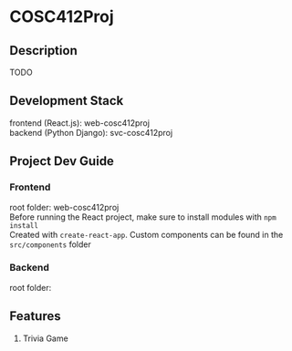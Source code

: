 # COSC412Proj
## Description
TODO

## Development Stack
frontend (React.js): web-cosc412proj   
backend (Python Django): svc-cosc412proj

## Project Dev Guide
### Frontend
root folder: web-cosc412proj  
Before running the React project, make sure to install modules with `npm install`     
Created with `create-react-app`. Custom components can be found in the `src/components` folder  

### Backend
root folder: 

## Features
1. Trivia Game
